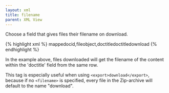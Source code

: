 ```yaml
---
layout: xml
title: filename
parent: XML View
---
```

Choose a field that gives files their filename on download.

{% highlight xml %}
    <table>
        <name>mappe</name>
        <fields>docid,fileobject,doctitle</fields>
        <filename>doctitle</filename>
        <export>download</export>
{% endhighlight %}

In the example above, files downloaded will get the filename of the content within the 'doctitle' field from the same row.

This tag is especially useful when using `<export>download</export>`, because if no `<filename>` is specified, every file in the Zip-archive will default to the name "download".
